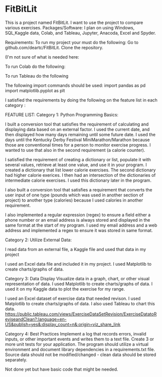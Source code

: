 # FitBitLit
This is a  project named FitBitLit.   I want to use the project to compare various exercises. 
Packages/Software:
I  plan on using Windows, SQL,Kaggle data, Colab, and Tableau, Jupyter, Anacoda, Excel and Spyder.  

Requirements:
To run my project your must do the following: Go to github.com/deartc/FitBitLit.  Clone the repository. 


(I'm not sure of what is needed here:

To run Colab do the following:



To run Tableau do the following


The following import commands should be used:  import pandas as pd
import matplotlib.pyplot as plt


 
 I satisfied the requirements by doing the following on the feature list in each category :
 

FEATURE LIST:
Category 1: Python Programming Basics:

I built a conversion tool that satisfies the requirement of calculating and displaying data based on an external factor. I used the current date, and then displayed how many days remaining until some future date. I used the days until the Kentucky Derby Festival MiniMarathon/Marathon because those are conventional times for a person to monitor exercise progress. I wanted to use that also in the second requirement (a calorie counter).



I satisfied the requirement of creating a dictionary or list, populate it with several values, retrieve at least one value, and use it in your program. I created a dictionary that list lower calorie exercises. The second dictionary had higher calorie exerices. I then had an intersection of the dictionaries of intermediate calorie exercises. I used this dictionary later in the program.



I also built a conversion tool that satisfies a requirement that converts the user input of one type (pounds which was used in another section of project) to another type (calories) because I used calories in another requirement.

I also implemented a regular expression (regex) to ensure a field either a phone number or an email address is always stored and
displayed in the same format at the start of my program. I used my email address and a web address and  implemented a regex to ensure it was stored in same format.




Category 2: Utilize External Data:

I read data from an external file, a Kaggle file and used that data in my project



I used an Excel data file and included it in my project.  I used  Matplotlib to create charts/graphs of data. 





Category 3: Data Display
Visualize data in a graph, chart, or other visual representation of data.
I used  Matplotlib to create charts/graphs of data.   I used it on my Kaggle data to plot the exercise for my range.


I used an Excel dataset of exercise data that needed revison. I used  Matplotlib to create charts/graphs of data. 
 I also used Tableau to chart this data.   https://public.tableau.com/views/ExerciseDataSetRevision/ExerciseDatatoReviseandClean?:language=en-US&publish=yes&:display_count=n&:origin=viz_share_link







Category 4: Best Practices
Implement a log that records errors, invalid inputs, or other important events and writes them to a text file.
Create 3 or more unit tests for your application.
The program should utilize a virtual environment and document library dependencies in a requirements.txt file.
Source data should not be modified/changed - clean data should be stored separately.


Not done yet but have basic code that might be needed.









